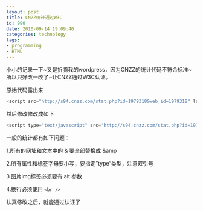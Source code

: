 ```yaml
---
layout: post
title: CNZZ统计通过W3C
id: 990
date: 2010-09-14 19:09:40
categories: technology
tags:
- programming
- HTML
---
```


小小的记录一下~又是折腾我的wordpress，因为CNZZ的统计代码不符合标准~所以只好改一改了~让CNZZ通过W3C认证。

原始代码露出来

``` javascript
<script src="http://s94.cnzz.com/stat.php?id=1979318&web_id=1979318" language="JavaScript"></script>
```

然后修改修改成如下

``` javascript
<script type="text/javascript" src='http://s94.cnzz.com/stat.php?id=1979318&web_id=1979318' language='JavaScript' charset='gb2312'></script>
```

一般的统计都有如下问题：

1.所有的网址和文本中的 & 要全部替换成 &amp

2.所有属性和标签字母要小写，要指定”type“类型，注意双引号

3.图片img标签必须要有 alt 参数

4.换行必须使用 ```<br />```

认真修改之后，就能通过认证了